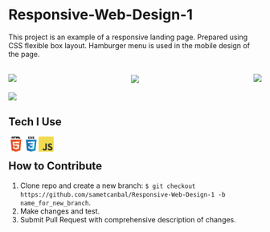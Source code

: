 # Responsive-Web-Design-1
This project is an example of a responsive landing page. Prepared using CSS flexible box layout. Hamburger menu is used in the mobile design of the page.

<br>

<div align="center">
<img src="https://user-images.githubusercontent.com/119509334/235176947-a8fd547d-68bd-4459-b709-cdb94d231028.png" align="left">
<img src="https://user-images.githubusercontent.com/119509334/235177005-44909cc4-fc0c-4fa1-9c55-c3fd5c37f741.png" align="center">
<img src="https://user-images.githubusercontent.com/119509334/235177086-480ebf4f-40e3-480d-95f0-8ef7d1b2b56c.png" align="right"></div>

<br>

<img src="https://user-images.githubusercontent.com/119509334/235180769-27bb2796-14f1-45b2-8951-d1293d65d275.png" align="center">

<br>

## Tech I Use
<img align="left" src="https://raw.githubusercontent.com/github/explore/80688e429a7d4ef2fca1e82350fe8e3517d3494d/topics/html/html.png" width="30">
<img align="left" src="https://raw.githubusercontent.com/github/explore/80688e429a7d4ef2fca1e82350fe8e3517d3494d/topics/css/css.png" width="30">
<img align="left" src="https://raw.githubusercontent.com/github/explore/80688e429a7d4ef2fca1e82350fe8e3517d3494d/topics/javascript/javascript.png" width="30">

<br>

## How to Contribute
1. Clone repo and create a new branch: `$ git checkout https://github.com/sametcanbal/Responsive-Web-Design-1 -b name_for_new_branch`.
2. Make changes and test.
3. Submit Pull Request with comprehensive description of changes.
